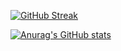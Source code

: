 [![GitHub Streak](http://github-readme-streak-stats.herokuapp.com?user=pomelo925&theme=cobalt&border_radius=10&date_format=%5BY.%5Dn.j&background=1B1E22&border=41220B)](https://git.io/streak-stats)

[![Anurag's GitHub stats](https://github-readme-stats.vercel.app/api?username=pomelo925&theme=Gradient)](https://github.com/anuraghazra/github-readme-stats)


